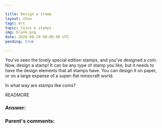 ```yaml
---

title: Design a stamp
layout: show
tags: Art
topic: Coins & stamps
img: blank.png
date: 2020-08-20 00:00:00 UTC
pending: true

---
```


You've seen the lovely special edition stamps, and you've designed a coin. Now, design a stamp! It can be any type of stamp you like, but it needs to have the design elements that all stamps have. You can design it on paper, or on a large expanse of a super-flat minecraft world.

In what way are stamps like coins?

READMORE

### Answer:

### Parent's comments:
